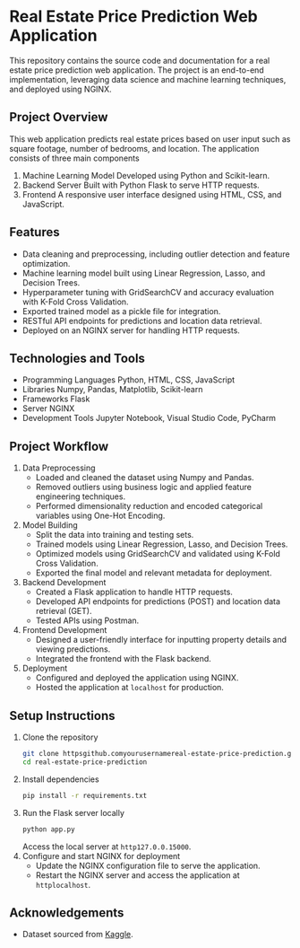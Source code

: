 # Real Estate Price Prediction Web Application

This repository contains the source code and documentation for a real estate price prediction web application. The project is an end-to-end implementation, leveraging data science and machine learning techniques, and deployed using NGINX.

## Project Overview

This web application predicts real estate prices based on user input such as square footage, number of bedrooms, and location. The application consists of three main components
1. Machine Learning Model Developed using Python and Scikit-learn.
2. Backend Server Built with Python Flask to serve HTTP requests.
3. Frontend A responsive user interface designed using HTML, CSS, and JavaScript.

## Features
- Data cleaning and preprocessing, including outlier detection and feature optimization.
- Machine learning model built using Linear Regression, Lasso, and Decision Trees.
- Hyperparameter tuning with GridSearchCV and accuracy evaluation with K-Fold Cross Validation.
- Exported trained model as a pickle file for integration.
- RESTful API endpoints for predictions and location data retrieval.
- Deployed on an NGINX server for handling HTTP requests.

## Technologies and Tools
- Programming Languages Python, HTML, CSS, JavaScript
- Libraries Numpy, Pandas, Matplotlib, Scikit-learn
- Frameworks Flask
- Server NGINX
- Development Tools Jupyter Notebook, Visual Studio Code, PyCharm

## Project Workflow
1. Data Preprocessing
   - Loaded and cleaned the dataset using Numpy and Pandas.
   - Removed outliers using business logic and applied feature engineering techniques.
   - Performed dimensionality reduction and encoded categorical variables using One-Hot Encoding.
2. Model Building
   - Split the data into training and testing sets.
   - Trained models using Linear Regression, Lasso, and Decision Trees.
   - Optimized models using GridSearchCV and validated using K-Fold Cross Validation.
   - Exported the final model and relevant metadata for deployment.
3. Backend Development
   - Created a Flask application to handle HTTP requests.
   - Developed API endpoints for predictions (POST) and location data retrieval (GET).
   - Tested APIs using Postman.
4. Frontend Development
   - Designed a user-friendly interface for inputting property details and viewing predictions.
   - Integrated the frontend with the Flask backend.
5. Deployment
   - Configured and deployed the application using NGINX.
   - Hosted the application at `localhost` for production.

## Setup Instructions
1. Clone the repository
   ```bash
   git clone httpsgithub.comyourusernamereal-estate-price-prediction.git
   cd real-estate-price-prediction
   ```
2. Install dependencies
   ```bash
   pip install -r requirements.txt
   ```
3. Run the Flask server locally
   ```bash
   python app.py
   ```
   Access the local server at `http127.0.0.15000`.
4. Configure and start NGINX for deployment
   - Update the NGINX configuration file to serve the application.
   - Restart the NGINX server and access the application at `httplocalhost`.


## Acknowledgements
- Dataset sourced from [Kaggle](https://www.kaggle.com/datasets/amitabhajoy/bengaluru-house-price-data).


